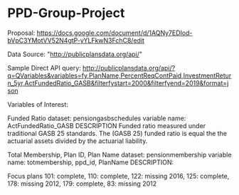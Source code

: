 # PPD-Group-Project
Proposal: https://docs.google.com/document/d/1AQNy7EDIod-bVpC3YMotVV52N4gtP-yYLFkwN3FchC8/edit

Data Source: "http://publicplansdata.org/api/"

Sample Direct API query: http://publicplansdata.org/api/?q=QVariables&variables=fy,PlanName,PercentReqContPaid,InvestmentReturn_5yr,ActFundedRatio_GASB&filterfystart=2000&filterfyend=2019&format=json

Variables of Interest:
 
Funded Ratio
dataset: pensiongasbschedules
variable name: ActFundedRatio_GASB
DESCRIPTION
Funded ratio measured under traditional GASB 25 standards. The (GASB 25) funded ratio is equal the the actuarial assets divided by the actuarial liability.

Total Membership, Plan ID, Plan Name
dataset: pensionmembership
variable name: totmembership, ppd_id, PlanName
DESCRIPTION: 

Focus plans
101: complete,
110: complete,
122: missing 2016,
125: complete,
178: missing 2012,
179: complete,
83: missing 2012



